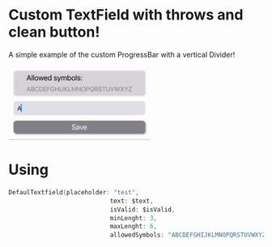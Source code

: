 # Custom TextField with throws and clean button!

A simple example of the custom ProgressBar with a vertical Divider!

<img src="Previews/Textfield.gif" width="280">

# Using
```swift
DefaulTextfield(placeholder: "test",
                            text: $text,
                            isValid: $isValid,
                            minLenght: 3,
                            maxLenght: 6,
                            allowedSymbols: "ABCDEFGHIJKLMNOPQRSTUVWXYZ")
```